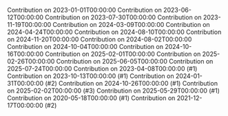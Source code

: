 Contribution on 2023-01-01T00:00:00
Contribution on 2023-06-12T00:00:00
Contribution on 2023-07-30T00:00:00
Contribution on 2023-11-19T00:00:00
Contribution on 2024-03-09T00:00:00
Contribution on 2024-04-24T00:00:00
Contribution on 2024-08-10T00:00:00
Contribution on 2024-11-20T00:00:00
Contribution on 2024-08-02T00:00:00
Contribution on 2024-10-04T00:00:00
Contribution on 2024-10-16T00:00:00
Contribution on 2025-02-01T00:00:00
Contribution on 2025-02-26T00:00:00
Contribution on 2025-06-05T00:00:00
Contribution on 2025-07-24T00:00:00
Contribution on 2023-04-08T00:00:00 (#1)
Contribution on 2023-10-13T00:00:00 (#1)
Contribution on 2024-01-31T00:00:00 (#2)
Contribution on 2024-10-26T00:00:00 (#1)
Contribution on 2025-02-02T00:00:00 (#3)
Contribution on 2025-05-29T00:00:00 (#1)
Contribution on 2020-05-18T00:00:00 (#1)
Contribution on 2021-12-17T00:00:00 (#2)
